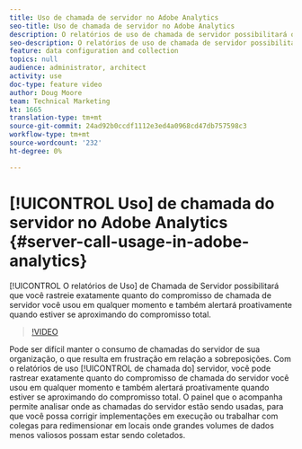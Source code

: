 ```yaml
---
title: Uso de chamada de servidor no Adobe Analytics
seo-title: Uso de chamada de servidor no Adobe Analytics
description: O relatórios de uso de chamada de servidor possibilitará que você rastreie exatamente quanto do compromisso de chamada de servidor você usou em qualquer momento e também alertará proativamente quando estiver se aproximando do compromisso total.
seo-description: O relatórios de uso de chamada de servidor possibilitará que você rastreie exatamente quanto do compromisso de chamada de servidor você usou em qualquer momento e também alertará proativamente quando estiver se aproximando do compromisso total.
feature: data configuration and collection
topics: null
audience: administrator, architect
activity: use
doc-type: feature video
author: Doug Moore
team: Technical Marketing
kt: 1665
translation-type: tm+mt
source-git-commit: 24ad92b0ccdf1112e3ed4a0968cd47db757598c3
workflow-type: tm+mt
source-wordcount: '232'
ht-degree: 0%

---
```



# [!UICONTROL Uso] de chamada do servidor no Adobe Analytics {#server-call-usage-in-adobe-analytics}

[!UICONTROL O relatórios de Uso] de Chamada de Servidor possibilitará que você rastreie exatamente quanto do compromisso de chamada de servidor você usou em qualquer momento e também alertará proativamente quando estiver se aproximando do compromisso total.

>[!VIDEO](https://video.tv.adobe.com/v/23137/?quality=12)

Pode ser difícil manter o consumo de chamadas do servidor de sua organização, o que resulta em frustração em relação a sobreposições. Com o relatórios de uso [!UICONTROL de chamada do] servidor, você pode rastrear exatamente quanto do compromisso de chamada do servidor você usou em qualquer momento e também alertará proativamente quando estiver se aproximando do compromisso total. O painel que o acompanha permite analisar onde as chamadas do servidor estão sendo usadas, para que você possa corrigir implementações em execução ou trabalhar com colegas para redimensionar em locais onde grandes volumes de dados menos valiosos possam estar sendo coletados.
